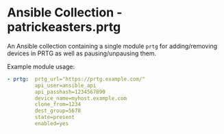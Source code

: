 # Ansible Collection - patrickeasters.prtg

An Ansible collection containing a single module `prtg` for adding/removing devices in PRTG as well as pausing/unpausing them.

Example module usage:
```yaml
- prtg:  prtg_url="https://prtg.example.com/" 
         api_user=ansible_api
         api_passhash=1234567890
         device_name=myhost.example.com
         clone_from=1234
         dest_group=5678
         state=present
         enabled=yes
```